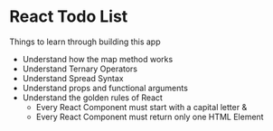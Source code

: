 # React Todo List

Things to learn through building this app
- Understand how the map method works
- Understand Ternary Operators
- Understand Spread Syntax
- Understand props and functional arguments
- Understand the golden rules of React
  - Every React Component must start with a capital letter & 
  - Every React Component must return only one HTML Element
